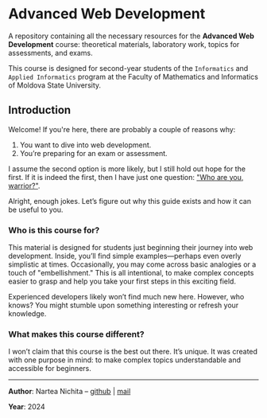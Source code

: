 # Advanced Web Development

A repository containing all the necessary resources for the **Advanced Web Development** course: theoretical materials, laboratory work, topics for assessments, and exams.

This course is designed for second-year students of the `Informatics` and `Applied Informatics` program at the Faculty of Mathematics and Informatics of Moldova State University.

## Introduction

Welcome! If you're here, there are probably a couple of reasons why:  

1. You want to dive into web development.  
2. You’re preparing for an exam or assessment.  

I assume the second option is more likely, but I still hold out hope for the first. If it is indeed the first, then I have just one question: ["Who are you, warrior?"](https://i.imgur.com/GRHnz3A.png).  

Alright, enough jokes. Let’s figure out why this guide exists and how it can be useful to you.  

### Who is this course for?

This material is designed for students just beginning their journey into web development. Inside, you’ll find simple examples—perhaps even overly simplistic at times. Occasionally, you may come across basic analogies or a touch of "embellishment." This is all intentional, to make complex concepts easier to grasp and help you take your first steps in this exciting field.  

Experienced developers likely won’t find much new here. However, who knows? You might stumble upon something interesting or refresh your knowledge.  

### What makes this course different?

I won’t claim that this course is the best out there. It’s unique. It was created with one purpose in mind: to make complex topics understandable and accessible for beginners.

<hr />

**Author**: Nartea Nichita – [github](https://github.com/devrdn) | [mail](mailto:nichita.nartea@usm.md)

**Year**: 2024